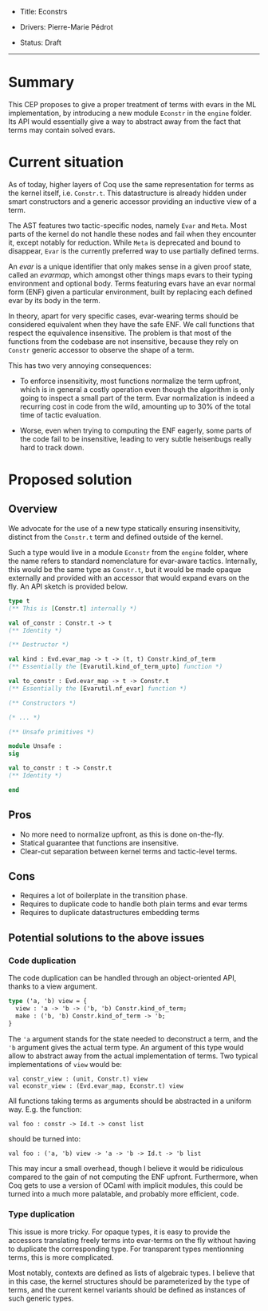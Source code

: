 - Title: Econstrs

- Drivers: Pierre-Marie Pédrot

- Status: Draft

----

# Summary

This CEP proposes to give a proper treatment of terms with evars in the ML
implementation, by introducing a new module `Econstr` in the `engine` folder.
Its API would essentially give a way to abstract away from the fact that
terms may contain solved evars.

# Current situation

As of today, higher layers of Coq use the same representation for terms as the
kernel itself, i.e. `Constr.t`. This datastructure is already hidden under
smart constructors and a generic accessor providing an inductive view of a term.

The AST features two tactic-specific nodes, namely `Evar` and `Meta`. Most parts
of the kernel do not handle these nodes and fail when they encounter it, except
notably for reduction. While `Meta` is deprecated and bound to disappear, `Evar`
is the currently preferred way to use partially defined terms.

An *evar* is a unique identifier that only makes sense in a given proof state,
called an *evarmap*, which amongst other things maps evars to their typing
environment and optional body. Terms featuring evars have an evar normal form
(ENF) given a particular environment, built by replacing each defined evar by
its body in the term.

In theory, apart for very specific cases, evar-wearing terms should be
considered equivalent when they have the safe ENF. We call functions that
respect the equivalence insensitive. The problem is that most of the functions
from the codebase are not insensitive, because they rely on `Constr` generic
accessor to observe the shape of a term.

This has two very annoying consequences:

- To enforce insensitivity, most functions normalize the term upfront, which
is in general a costly operation even though the algorithm is only going to
inspect a small part of the term. Evar normalization is indeed a recurring
cost in code from the wild, amounting up to 30% of the total time of tactic
evaluation.

- Worse, even when trying to computing the ENF eagerly, some parts of the code
fail to be insensitive, leading to very subtle heisenbugs really hard to track
down.

# Proposed solution

## Overview

We advocate for the use of a new type statically ensuring insensitivity,
distinct from the `Constr.t` term and defined outside of the kernel.

Such a type would live in a module `Econstr` from the `engine` folder, where
the name refers to standard nomenclature for evar-aware tactics. Internally,
this would be the same type as `Constr.t`, but it would be made opaque
externally and provided with an accessor that would expand evars on the fly.
An API sketch is provided below.

```ocaml
type t
(** This is [Constr.t] internally *)

val of_constr : Constr.t -> t
(** Identity *)

(** Destructor *)

val kind : Evd.evar_map -> t -> (t, t) Constr.kind_of_term
(** Essentially the [Evarutil.kind_of_term_upto] function *)

val to_constr : Evd.evar_map -> t -> Constr.t
(** Essentially the [Evarutil.nf_evar] function *)

(** Constructors *)

(* ... *)

(** Unsafe primitives *)

module Unsafe :
sig

val to_constr : t -> Constr.t
(** Identity *)

end
```

## Pros

- No more need to normalize upfront, as this is done on-the-fly.
- Statical guarantee that functions are insensitive.
- Clear-cut separation between kernel terms and tactic-level terms.

## Cons

- Requires a lot of boilerplate in the transition phase.
- Requires to duplicate code to handle both plain terms and evar terms
- Requires to duplicate datastructures embedding terms

## Potential solutions to the above issues

### Code duplication

The code duplication can be handled through an object-oriented API, thanks
to a view argument.

```ocaml
type ('a, 'b) view = {
  view : 'a -> 'b -> ('b, 'b) Constr.kind_of_term;
  make : ('b, 'b) Constr.kind_of_term -> 'b;
}
```

The `'a` argument stands for the state needed to deconstruct a term, and the
`'b` argument gives the actual term type. An argument of this type would allow to
abstract away from the actual implementation of terms. Two typical
implementations of `view` would be:

```
val constr_view : (unit, Constr.t) view
val econstr_view : (Evd.evar_map, Econstr.t) view
```

All functions taking terms as arguments should be abstracted in a uniform way.
E.g. the function:

```
val foo : constr -> Id.t -> const list
```

should be turned into:

```
val foo : ('a, 'b) view -> 'a -> 'b -> Id.t -> 'b list
```

This may incur a small overhead, though I believe it would be ridiculous
compared to the gain of not computing the ENF upfront. Furthermore, when Coq
gets to use a version of OCaml with implicit modules, this could be turned into
a much more palatable, and probably more efficient, code.

### Type duplication

This issue is more tricky. For opaque types, it is easy to provide the accessors
translating freely terms into evar-terms on the fly without having to duplicate
the corresponding type. For transparent types mentionning terms, this is more
complicated.

Most notably, contexts are defined as lists of algebraic types. I believe that
in this case, the kernel structures should be parameterized by the type of
terms, and the current kernel variants should be defined as instances of such
generic types.
